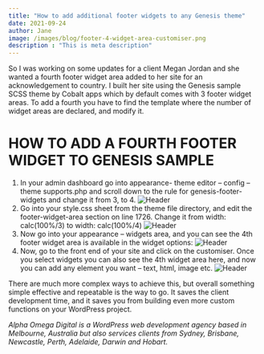 ```yaml
---
title: "How to add additional footer widgets to any Genesis theme"
date: 2021-09-24
author: Jane
image: /images/blog/footer-4-widget-area-customiser.png
description : "This is meta description"
---
```


So I was working on some updates for a client Megan Jordan and she wanted a fourth footer widget area added to her site for an acknowledgement to country. I built her site using the Genesis sample SCSS theme by Cobalt apps which by default comes with 3 footer widget areas. To add a fourth you have to find the template where the number of widget areas are declared, and modify it.

# HOW TO ADD A FOURTH FOOTER WIDGET TO GENESIS SAMPLE
1. In your admin dashboard go into appearance- theme editor – config – theme supports.php and scroll down to the rule for genesis-footer-widgets and change it from 3, to 4.
![Header](/images/blog/footer-4-widget-theme-support-1024x468.png)
2. Go into your style.css sheet from the theme file directory, and edit the footer-widget-area section on line 1726. Change it from width: calc(100%/3) to width: calc(100%/4)
![Header](/images/blog/footer-4-widget-stylecss-1024x525.png)
3. Now go into your appearance – widgets area, and you can see the 4th footer widget area is available in the widget options:
![Header](/images/blog/footer-4-widget-dashboard-1024x459.png)
4. Now, go to the front end of your site and click on the customiser. Once you select widgets you can also see the 4th widget area here, and now you can add any element you want – text, html, image etc.
![Header](/images/blog/footer-4-widget-area-customiser-1024x569.png)

There are much more complex ways to achieve this, but overall something simple effective and repeatable is the way to go. It saves the client development time, and it saves you from building even more custom functions on your WordPress project.

_Alpha Omega Digital is a WordPress web development agency based in Melbourne, Australia but also services clients from Sydney, Brisbane, Newcastle, Perth, Adelaide, Darwin and Hobart._